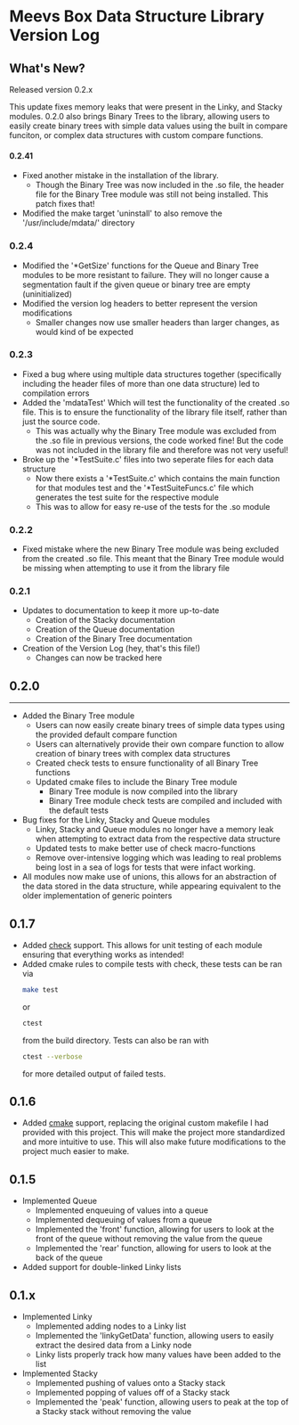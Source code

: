 # Meevs Box Data Structure Library Version Log

## What's New?

Released version 0.2.x

This update fixes memory leaks that were present in the Linky, and Stacky modules. 0.2.0 also brings Binary Trees to the library, allowing users to easily create binary trees with simple data values using the built in compare funciton, or complex data structures with custom compare functions.

#### 0.2.41

- Fixed another mistake in the installation of the library.
  - Though the Binary Tree was now included in the .so file, the header file for the Binary Tree module was still not being installed. This patch fixes that!
- Modified the make target 'uninstall' to also remove the '/usr/include/mdata/' directory

### 0.2.4

- Modified the '*GetSize' functions for the Queue and Binary Tree modules to be more resistant to failure. They will no longer cause a segmentation fault if the given queue or binary tree are empty (uninitialized)
- Modified the version log headers to better represent the version modifications
  - Smaller changes now use smaller headers than larger changes, as would kind of be expected

### 0.2.3

- Fixed a bug where using multiple data structures together (specifically including the header files of more than one data structure) led to compilation errors
- Added the 'mdataTest' Which will test the functionality of the created .so file. This is to ensure the functionality of the library file itself, rather than just the source code.
  - This was actually why the Binary Tree module was excluded from the .so file in previous versions, the code worked fine! But the code was not included in the library file and therefore was not very useful!
- Broke up the '*TestSuite.c' files into two seperate files for each data structure
  - Now there exists a '*TestSuite.c' which contains the main function for that modules test and the '*TestSuiteFuncs.c' file which generates the test suite for the respective module
  - This was to allow for easy re-use of the tests for the .so module

### 0.2.2

- Fixed mistake where the new Binary Tree module was being excluded from the created .so file. This meant that the Binary Tree module would be missing when attempting to use it from the library file

### 0.2.1

- Updates to documentation to keep it more up-to-date
  - Creation of the Stacky documentation
  - Creation of the Queue documentation
  - Creation of the Binary Tree documentation
- Creation of the Version Log (hey, that's this file!)
  - Changes can now be tracked here

## 0.2.0
---

- Added the Binary Tree module
  - Users can now easily create binary trees of simple data types using the provided default compare function
  - Users can alternatively provide their own compare function to allow creation of binary trees with complex data structures
  - Created check tests to ensure functionality of all Binary Tree functions
  - Updated cmake files to include the Binary Tree module
    - Binary Tree module is now compiled into the library
    - Binary Tree module check tests are compiled and included with the default tests
- Bug fixes for the Linky, Stacky and Queue modules
  - Linky, Stacky and Queue modules no longer have a memory leak when attempting to extract data from the respective data structure
  - Updated tests to make better use of check macro-functions
  - Remove over-intensive logging which was leading to real problems being lost in a sea of logs for tests that were infact working.
- All modules now make use of unions, this allows for an abstraction of the data stored in the data structure, while appearing equivalent to the older implementation of generic pointers

## 0.1.7

- Added [check](https://libcheck.github.io/check/) support. This allows for unit testing of each module ensuring that everything works as intended!
- Added cmake rules to compile tests with check, these tests can be ran via
  ```bash
  make test
  ```
  or
  ```bash
  ctest
  ```
  from the build directory.
  Tests can also be ran with
  ```bash
  ctest --verbose
  ```
  for more detailed output of failed tests.

## 0.1.6

- Added [cmake](https://cmake.org/) support, replacing the original custom makefile I had provided with this project. This will make the project more standardized and more intuitive to use. This will also make future modifications to the project much easier to make.

## 0.1.5

- Implemented Queue
  - Implemented enqueuing of values into a queue
  - Implemented dequeuing of values from a queue
  - Implemented the 'front' function, allowing for users to look at the front of the queue without removing the value from the queue
  - Implemented the 'rear' function, allowing for users to look at the back of the queue
- Added support for double-linked Linky lists

## 0.1.x

- Implemented Linky
  - Implemented adding nodes to a Linky list
  - Implemented the 'linkyGetData' function, allowing users to easily extract the desired data from a Linky node
  - Linky lists properly track how many values have been added to the list
- Implemented Stacky
  - Implemented pushing of values onto a Stacky stack
  - Implemented popping of values off of a Stacky stack
  - Implemented the 'peak' function, allowing users to peak at the top of a Stacky stack without removing the value


